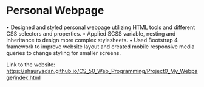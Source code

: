 # Personal Webpage

•	Designed and styled personal webpage utilizing HTML tools and different CSS selectors and properties.
•	Applied SCSS variable, nesting and inheritance to design more complex stylesheets.
•	Used Bootstrap 4 framework to improve website layout and created mobile responsive media queries to change styling for smaller screens.

Link to the website: https://shauryadan.github.io/CS_50_Web_Programming/Project0_My_Webpage/index.html
